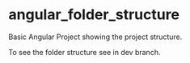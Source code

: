 # angular_folder_structure

Basic Angular Project showing the project structure.

To see the folder structure see in dev branch.
